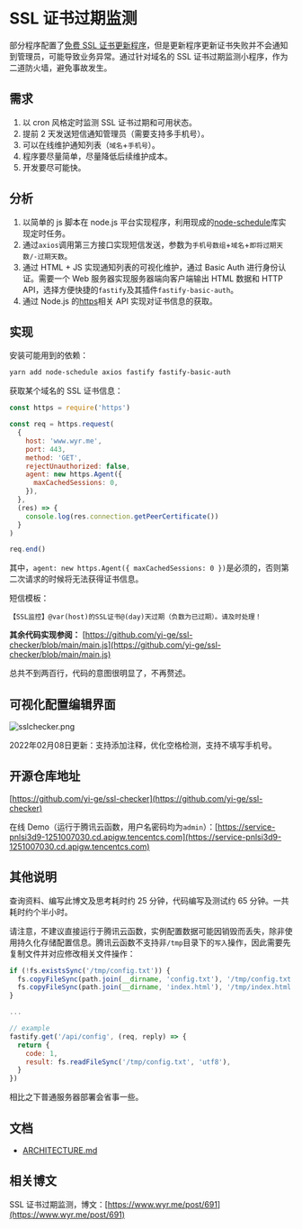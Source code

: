 # SSL 证书过期监测

部分程序配置了[免费 SSL 证书更新程序](https://www.wyr.me/post/616)，但是更新程序更新证书失败并不会通知到管理员，可能导致业务异常。通过针对域名的 SSL 证书过期监测小程序，作为二道防火墙，避免事故发生。

## 需求

1. 以 cron 风格定时监测 SSL 证书过期和可用状态。
2. 提前 2 天发送短信通知管理员（需要支持多手机号）。
3. 可以在线维护通知列表（`域名`+`手机号`）。
4. 程序要尽量简单，尽量降低后续维护成本。
5. 开发要尽可能快。

## 分析

1. 以简单的 js 脚本在 node.js 平台实现程序，利用现成的[node-schedule](https://github.com/node-schedule/node-schedule)库实现定时任务。
2. 通过`axios`调用第三方接口实现短信发送，参数为`手机号数组`+`域名`+`即将过期天数/-过期天数`。
3. 通过 HTML + JS 实现通知列表的可视化维护，通过 Basic Auth 进行身份认证。需要一个 Web 服务器实现服务器端向客户端输出 HTML 数据和 HTTP API，选择方便快捷的`fastify`及其插件`fastify-basic-auth`。
4. 通过 Node.js 的[https](https://nodejs.org/api/https.html)相关 API 实现对证书信息的获取。

## 实现

安装可能用到的依赖：

```bash
yarn add node-schedule axios fastify fastify-basic-auth
```

获取某个域名的 SSL 证书信息：

```javascript
const https = require('https')

const req = https.request(
  {
    host: 'www.wyr.me',
    port: 443,
    method: 'GET',
    rejectUnauthorized: false,
    agent: new https.Agent({
      maxCachedSessions: 0,
    }),
  },
  (res) => {
    console.log(res.connection.getPeerCertificate())
  }
)

req.end()
```

其中，`agent: new https.Agent({ maxCachedSessions: 0 })`是必须的，否则第二次请求的时候将无法获得证书信息。

短信模板：

```text
【SSL监控】@var(host)的SSL证书@(day)天过期（负数为已过期）。请及时处理！
```

**其余代码实现参阅：**
[https://github.com/yi-ge/ssl-checker/blob/main/main.js](https://github.com/yi-ge/ssl-checker/blob/main/main.js)

总共不到两百行，代码的意图很明显了，不再赘述。

## 可视化配置编辑界面

![sslchecker.png](https://cdn.wyr.me/post-files/2022-02-08/1644290856827/image.png)

2022年02月08日更新：支持添加注释，优化空格检测，支持不填写手机号。

## 开源仓库地址

[https://github.com/yi-ge/ssl-checker](https://github.com/yi-ge/ssl-checker)

在线 Demo（运行于腾讯云函数，用户名密码均为`admin`）：[https://service-pnlsi3d9-1251007030.cd.apigw.tencentcs.com](https://service-pnlsi3d9-1251007030.cd.apigw.tencentcs.com)

## 其他说明

查询资料、编写此博文及思考耗时约 25 分钟，代码编写及测试约 65 分钟。一共耗时约个半小时。

请注意，不建议直接运行于腾讯云函数，实例配置数据可能因销毁而丢失，除非使用持久化存储配置信息。腾讯云函数不支持非`/tmp`目录下的`写入`操作，因此需要先复制文件并对应修改相关文件操作：

```javascript
if (!fs.existsSync('/tmp/config.txt')) {
  fs.copyFileSync(path.join(__dirname, 'config.txt'), '/tmp/config.txt')
  fs.copyFileSync(path.join(__dirname, 'index.html'), '/tmp/index.html')
}

...

// example
fastify.get('/api/config', (req, reply) => {
  return {
    code: 1,
    result: fs.readFileSync('/tmp/config.txt', 'utf8'),
  }
})
```

相比之下普通服务器部署会省事一些。

## 文档
- [ARCHITECTURE.md](ARCHITECTURE.md)

## 相关博文

SSL 证书过期监测，博文：[https://www.wyr.me/post/691](https://www.wyr.me/post/691)
